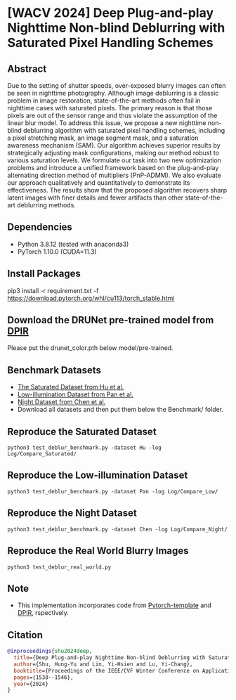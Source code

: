 # [WACV 2024] Deep Plug-and-play Nighttime Non-blind Deblurring with Saturated Pixel Handling Schemes

## Abstract
Due to the setting of shutter speeds, over-exposed blurry images can often be seen in nighttime photography. Although image deblurring is a classic problem in image restoration, state-of-the-art methods often fail in nighttime cases with saturated pixels. The primary reason is that those pixels are out of the sensor range and thus violate the assumption of the linear blur model. To address this issue, we propose a new nighttime non-blind deblurring algorithm with saturated pixel handling schemes, including a pixel stretching mask, an image segment mask, and a saturation awareness mechanism (SAM). Our algorithm achieves superior results by strategically adjusting mask configurations, making our method robust to various saturation levels. We formulate our task into two new optimization problems and introduce a unified framework based on the plug-and-play alternating direction method of multipliers (PnP-ADMM). We also evaluate our approach qualitatively and quantitatively to demonstrate its effectiveness. The results show that the proposed algorithm recovers sharp latent images with finer details and fewer artifacts than other state-of-the-art deblurring methods.

## Dependencies
* Python 3.8.12 (tested with anaconda3)
* PyTorch 1.10.0 (CUDA=11.3)

## Install Packages
pip3 install -r requirement.txt -f https://download.pytorch.org/whl/cu113/torch_stable.html

## Download the DRUNet pre-trained model from [DPIR](https://drive.google.com/drive/folders/13kfr3qny7S2xwG9h7v95F5mkWs0OmU0D)
Please put the drunet_color.pth below model/pre-trained.

## Benchmark Datasets
* [The Saturated Dataset from Hu et al.](https://eng.ucmerced.edu/people/zhu/CVPR14_lightstreak.html)
* [Low-illumination Dataset from Pan et al.](https://pan.baidu.com/s/1O2AezDHc64GzHyU_U7BX4g)
* [Night Dataset from Chen et al.](https://drive.google.com/file/d/1C7J9rn2xbeJ4-Aom4KEQJdpFyBd2M4Zv/view)
* Download all datasets and then put them below the Benchmark/ folder.

## Reproduce the Saturated Dataset
```
python3 test_deblur_benchmark.py -dataset Hu -log Log/Compare_Saturated/
```

## Reproduce the Low-illumination Dataset
```
python3 test_deblur_benchmark.py -dataset Pan -log Log/Compare_Low/
```

## Reproduce the Night Dataset
```
python3 test_deblur_benchmark.py -dataset Chen -log Log/Compare_Night/
```

## Reproduce the Real World Blurry Images
```
python3 test_deblur_real_world.py
```

## Note
* This implementation incorporates code from [Pytorch-template](https://github.com/victoresque/pytorch-template) and [DPIR](https://github.com/cszn/DPIR), rspectively.

## Citation
```bibtex
@inproceedings{shu2024deep,
  title={Deep Plug-and-play Nighttime Non-blind Deblurring with Saturated Pixel Handling Schemes},
  author={Shu, Hung-Yu and Lin, Yi-Hsien and Lu, Yi-Chang},
  booktitle={Proceedings of the IEEE/CVF Winter Conference on Applications of Computer Vision},
  pages={1538--1546},
  year={2024}
}
